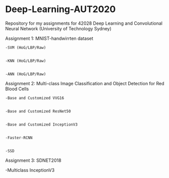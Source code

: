 # Deep-Learning-AUT2020

Repository for my assignments for 42028 Deep Learning and Convolutional Neural Network (University of Technology Sydney)

  Assignment 1: MNIST-handwirrten dataset
  
  
    -SVM (HoG/LBP/Raw)
    
    
    -KNN (HoG/LBP/Raw)
    
    
    -ANN (HoG/LBP/Raw)
    
    
    
  Assignment 2: Multi-class Image Classification and Object Detection for Red Blood Cells
  
  
    -Base and Customized VVG16
    
    
    -Base and Customized ResNet50
    
    
    -Base and Customized InceptionV3
    
    
    -Faster-RCNN
    
    
    -SSD



Assignment 3: SDNET2018


  -Multiclass InceptionV3
